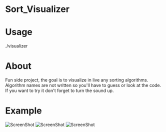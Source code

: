 # Sort_Visualizer

# Usage

./visualizer

# About

Fun side project, the goal is to visualize in live any sorting algorithms.  
Algorithm names are not written so you'll have to guess or look at the code.  
If you want to try it don't forget to turn the sound up.

# Example

![ScreenShot](https://raw.github.com/L0rentz/Sokoban/master/examples/example.png)
![ScreenShot](https://raw.github.com/L0rentz/Sokoban/master/examples/example.png)
![ScreenShot](https://raw.github.com/L0rentz/Sokoban/master/examples/example.png)
